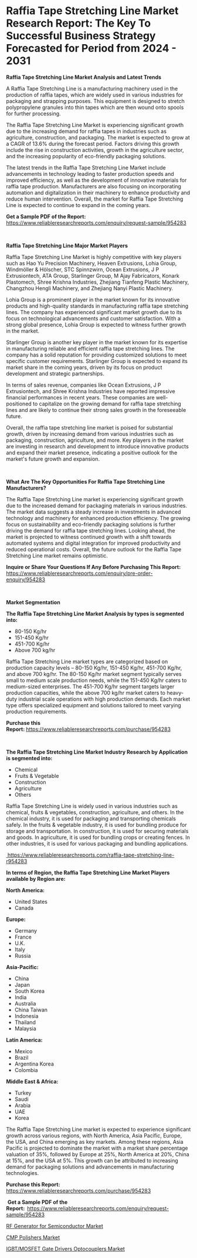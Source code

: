 <p><h1>Raffia Tape Stretching Line Market Research Report: The Key To Successful Business Strategy Forecasted for Period from 2024 - 2031</h1></p><p><strong>Raffia Tape Stretching Line Market Analysis and Latest Trends</strong></p>
<p><p>A Raffia Tape Stretching Line is a manufacturing machinery used in the production of raffia tapes, which are widely used in various industries for packaging and strapping purposes. This equipment is designed to stretch polypropylene granules into thin tapes which are then wound onto spools for further processing.</p><p>The Raffia Tape Stretching Line Market is experiencing significant growth due to the increasing demand for raffia tapes in industries such as agriculture, construction, and packaging. The market is expected to grow at a CAGR of 13.6% during the forecast period. Factors driving this growth include the rise in construction activities, growth in the agriculture sector, and the increasing popularity of eco-friendly packaging solutions.</p><p>The latest trends in the Raffia Tape Stretching Line Market include advancements in technology leading to faster production speeds and improved efficiency, as well as the development of innovative materials for raffia tape production. Manufacturers are also focusing on incorporating automation and digitalization in their machinery to enhance productivity and reduce human intervention. Overall, the market for Raffia Tape Stretching Line is expected to continue to expand in the coming years.</p></p>
<p><strong>Get a Sample PDF of the Report:&nbsp;</strong> <a href="https://www.reliableresearchreports.com/enquiry/request-sample/954283">https://www.reliableresearchreports.com/enquiry/request-sample/954283</a></p>
<p>&nbsp;</p>
<p><strong>Raffia Tape Stretching Line Major Market Players</strong></p>
<p><p>Raffia Tape Stretching Line Market is highly competitive with key players such as Hao Yu Precision Machinery, Heaven Extrusions, Lohia Group, Windmöller & Hölscher, STC Spinnzwirn, Ocean Extrusions, J P Extrusiontech, ATA Group, Starlinger Group, M Ajay Fabricators, Konark Plastomech, Shree Krishna Industries, Zhejiang Tianfeng Plastic Machinery, Changzhou Hengli Machinery, and Zhejiang Nanyi Plastic Machinery.</p><p>Lohia Group is a prominent player in the market known for its innovative products and high-quality standards in manufacturing raffia tape stretching lines. The company has experienced significant market growth due to its focus on technological advancements and customer satisfaction. With a strong global presence, Lohia Group is expected to witness further growth in the market.</p><p>Starlinger Group is another key player in the market known for its expertise in manufacturing reliable and efficient raffia tape stretching lines. The company has a solid reputation for providing customized solutions to meet specific customer requirements. Starlinger Group is expected to expand its market share in the coming years, driven by its focus on product development and strategic partnerships.</p><p>In terms of sales revenue, companies like Ocean Extrusions, J P Extrusiontech, and Shree Krishna Industries have reported impressive financial performances in recent years. These companies are well-positioned to capitalize on the growing demand for raffia tape stretching lines and are likely to continue their strong sales growth in the foreseeable future.</p><p>Overall, the raffia tape stretching line market is poised for substantial growth, driven by increasing demand from various industries such as packaging, construction, agriculture, and more. Key players in the market are investing in research and development to introduce innovative products and expand their market presence, indicating a positive outlook for the market's future growth and expansion.</p></p>
<p>&nbsp;</p>
<p><strong>What Are The Key Opportunities For Raffia Tape Stretching Line Manufacturers?</strong></p>
<p><p>The Raffia Tape Stretching Line market is experiencing significant growth due to the increased demand for packaging materials in various industries. The market data suggests a steady increase in investments in advanced technology and machinery for enhanced production efficiency. The growing focus on sustainability and eco-friendly packaging solutions is further driving the demand for raffia tape stretching lines. Looking ahead, the market is projected to witness continued growth with a shift towards automated systems and digital integration for improved productivity and reduced operational costs. Overall, the future outlook for the Raffia Tape Stretching Line market remains optimistic.</p></p>
<p><strong>Inquire or Share Your Questions If Any Before Purchasing This Report:</strong> <a href="https://www.reliableresearchreports.com/enquiry/pre-order-enquiry/954283">https://www.reliableresearchreports.com/enquiry/pre-order-enquiry/954283</a></p>
<p>&nbsp;</p>
<p><strong>Market Segmentation</strong></p>
<p><strong>The Raffia Tape Stretching Line Market Analysis by types is segmented into:</strong></p>
<p><ul><li>80-150 Kg/hr</li><li>151-450 Kg/hr</li><li>451-700 Kg/hr</li><li>Above 700 kg/hr</li></ul></p>
<p><p>Raffia Tape Stretching Line market types are categorized based on production capacity levels – 80-150 Kg/hr, 151-450 Kg/hr, 451-700 Kg/hr, and above 700 kg/hr. The 80-150 Kg/hr market segment typically serves small to medium scale production needs, while the 151-450 Kg/hr caters to medium-sized enterprises. The 451-700 Kg/hr segment targets larger production capacities, while the above 700 kg/hr market caters to heavy-duty industrial scale operations with high production demands. Each market type offers specialized equipment and solutions tailored to meet varying production requirements.</p></p>
<p><strong>Purchase this Report:&nbsp;</strong><a href="https://www.reliableresearchreports.com/purchase/954283">https://www.reliableresearchreports.com/purchase/954283</a></p>
<p>&nbsp;</p>
<p><strong>The Raffia Tape Stretching Line Market Industry Research by Application is segmented into:</strong></p>
<p><ul><li>Chemical</li><li>Fruits & Vegetable</li><li>Construction</li><li>Agriculture</li><li>Others</li></ul></p>
<p><p>Raffia Tape Stretching Line is widely used in various industries such as chemical, fruits & vegetables, construction, agriculture, and others. In the chemical industry, it is used for packaging and transporting chemicals safely. In the fruits & vegetable industry, it is used for bundling produce for storage and transportation. In construction, it is used for securing materials and goods. In agriculture, it is used for bundling crops or creating fences. In other industries, it is used for various packaging and bundling applications.</p></p>
<p><a href="https://www.reliableresearchreports.com/raffia-tape-stretching-line-r954283">&nbsp;https://www.reliableresearchreports.com/raffia-tape-stretching-line-r954283</a></p>
<p><strong>In terms of Region, the Raffia Tape Stretching Line Market Players available by Region are:</strong></p>
<p>
    <p> <strong> North America: </strong>
        <ul>
            <li>United States</li>
            <li>Canada</li>
        </ul>
        </p> 
    <p> <strong> Europe: </strong>
        <ul>
            <li>Germany</li>
            <li>France</li>
            <li>U.K.</li>
            <li>Italy</li>
            <li>Russia</li>
        </ul>
        </p> 
    <p> <strong> Asia-Pacific: </strong>
        <ul>
            <li>China</li>
            <li>Japan</li>
            <li>South Korea</li>
            <li>India</li>
            <li>Australia</li>
            <li>China Taiwan</li>
            <li>Indonesia</li>
            <li>Thailand</li>
            <li>Malaysia</li>
        </ul>
        </p> 
    <p> <strong> Latin America: </strong>
        <ul>
            <li>Mexico</li>
            <li>Brazil</li>
            <li>Argentina Korea</li>
            <li>Colombia</li>
        </ul>
        </p> 
    <p> <strong> Middle East & Africa: </strong>
        <ul>
            <li>Turkey</li>
            <li>Saudi</li>
            <li>Arabia</li>
            <li>UAE</li>
            <li>Korea</li>
        </ul>
    </p>
    </p>
<p><p>The Raffia Tape Stretching Line market is expected to experience significant growth across various regions, with North America, Asia Pacific, Europe, the USA, and China emerging as key markets. Among these regions, Asia Pacific is projected to dominate the market with a market share percentage valuation of 35%, followed by Europe at 25%, North America at 20%, China at 15%, and the USA at 5%. This growth can be attributed to increasing demand for packaging solutions and advancements in manufacturing technologies.</p></p>
<p><strong>Purchase this Report: </strong><a href="https://www.reliableresearchreports.com/purchase/954283">https://www.reliableresearchreports.com/purchase/954283</a></p>
<p>&nbsp;<strong>Get a Sample PDF of the Report:&nbsp;&nbsp;</strong><a href="https://www.reliableresearchreports.com/enquiry/request-sample/954283">https://www.reliableresearchreports.com/enquiry/request-sample/954283</a></p>
<p><strong></strong></p>
<p><p><a href="https://www.linkedin.com/pulse/rf-generator-semiconductor-market-analysis-sze-forecasted-q6sfe">RF Generator for Semiconductor Market</a></p><p><a href="https://www.linkedin.com/pulse/cmp-polishers-market-research-report-its-history-forecast-ve8qe">CMP Polishers Market</a></p><p><a href="https://www.linkedin.com/pulse/igbtmosfet-gate-drivers-optocouplers-market-furnishes-y5dpe">IGBT/MOSFET Gate Drivers Optocouplers Market</a></p></p>